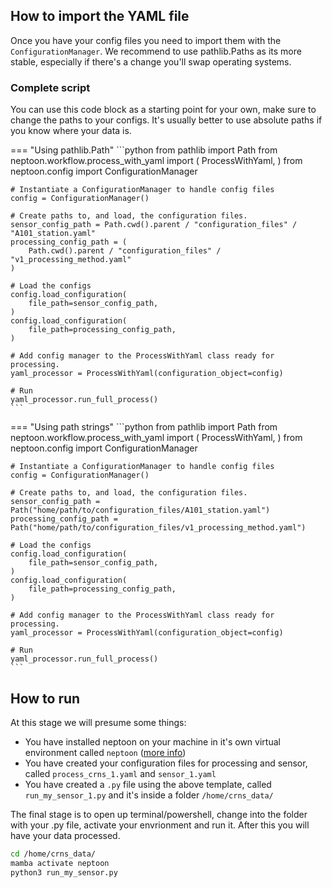 
## How to import the YAML file

Once you have your config files you need to import them with the `ConfigurationManager`. We recommend to use pathlib.Paths as its more stable, especially if there's a change you'll swap operating systems. 


### Complete script

You can use this code block as a starting point for your own, make sure to change the paths to your configs. It's usually better to use absolute paths if you know where your data is.

=== "Using pathlib.Path"
    ```python
    from pathlib import Path
    from neptoon.workflow.process_with_yaml import (
        ProcessWithYaml,
    )
    from neptoon.config import ConfigurationManager

    # Instantiate a ConfigurationManager to handle config files
    config = ConfigurationManager()

    # Create paths to, and load, the configuration files.
    sensor_config_path = Path.cwd().parent / "configuration_files" / "A101_station.yaml"
    processing_config_path = (
        Path.cwd().parent / "configuration_files" / "v1_processing_method.yaml"
    )

    # Load the configs
    config.load_configuration(
        file_path=sensor_config_path,
    )
    config.load_configuration(
        file_path=processing_config_path,
    )

    # Add config manager to the ProcessWithYaml class ready for processing.
    yaml_processor = ProcessWithYaml(configuration_object=config)

    # Run
    yaml_processor.run_full_process()
    ```
=== "Using path strings"
    ```python
    from pathlib import Path
    from neptoon.workflow.process_with_yaml import (
        ProcessWithYaml,
    )
    from neptoon.config import ConfigurationManager

    # Instantiate a ConfigurationManager to handle config files
    config = ConfigurationManager()

    # Create paths to, and load, the configuration files.
    sensor_config_path = Path("home/path/to/configuration_files/A101_station.yaml")
    processing_config_path = Path("home/path/to/configuration_files/v1_processing_method.yaml")

    # Load the configs
    config.load_configuration(
        file_path=sensor_config_path,
    )
    config.load_configuration(
        file_path=processing_config_path,
    )

    # Add config manager to the ProcessWithYaml class ready for processing.
    yaml_processor = ProcessWithYaml(configuration_object=config)

    # Run
    yaml_processor.run_full_process()
    ```

## How to run

At this stage we will presume some things:

- You have installed neptoon on your machine in it's own virtual environment called `neptoon` ([more info](/user-guide/installation/))
- You have created your configuration files for processing and sensor, called `process_crns_1.yaml` and `sensor_1.yaml`
- You have created a `.py` file using the above template, called `run_my_sensor_1.py` and it's inside a folder `/home/crns_data/`

The final stage is to open up terminal/powershell, change into the folder with your .py file, activate your envrionment and run it. After this you will have your data processed.

```bash
cd /home/crns_data/
mamba activate neptoon
python3 run_my_sensor.py
```
